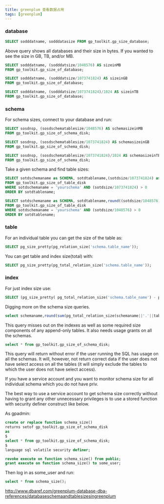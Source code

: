 ```yaml
---
title: greenplum 查看数据占用
tags: [greenplum]
---
```



### database

``` sql
SELECT sodddatname, sodddatasize FROM gp_toolkit.gp_size_database;
```

Above query shows all databases and their size in bytes. If you wanted to see the size in GB, TB, and/or MB.

``` sql
SELECT sodddatname, (sodddatsize/1048576) AS sizeinMB
FROM gp_toolkit.gp_size_of_database;

SELECT sodddatname, (sodddatsize/1073741824) AS sizeinGB
FROM gp_toolkit.gp_size_of_database;

SELECT sodddatname, (sodddatsize/1073741824)/1024 AS sizeinTB
FROM gp_toolkit.gp_size_of_database;
```

### schema

For schema sizes, connect to your database and run:

``` sql
SELECT sosdnsp, (sosdschematablesize/1048576) AS schemasizeinMB
FROM gp_toolkit.gp_size_of_schema_disk;

SELECT sosdnsp, (sosdschematablesize/1073741824) AS schemasizeinGB
FROM gp_toolkit.gp_size_of_schema_disk;

SELECT sosdnsp, (sosdschematablesize/1073741824)/1024 AS schemasizeinTB
FROM gp_toolkit.gp_size_of_schema_disk;
```

Take a given schema and find table sizes:

``` sql
SELECT sotdschemaname as SCHEMA, sotdtablename,(sotdsize/1073741824) as tableGB
FROM gp_toolkit.gp_size_of_table_disk
WHERE sotdschemaname = 'yourschema' AND (sotdsize/1073741824) > 0
ORDER BY sotdtablename;

SELECT sotdschemaname as SCHEMA, sotdtablename,round((sotdsize/1048576),2) as tableMB
FROM gp_toolkit.gp_size_of_table_disk
WHERE sotdschemaname = 'yourschema' AND (sotdsize/1048576) > 0
ORDER BY sotdtablename;
```

### table

For an individual table you can get the size of the table as:

``` sql
SELECT pg_size_pretty(pg_relation_size('schema.table_name'));
```

You can get table and index size(total) with:

``` sql
SELECT pg_size_pretty(pg_total_relation_size('schema.table_name'));
```

### index

For just index size use:

``` sql
SELECT (pg_size_pretty( pg_total_relation_size('schema.table_name') - pg_relation_size('schema.table_name'))) AS IndexSize;
```

Digging more on the schema size queries.

``` sql
select schemaname,round(sum(pg_total_relation_size(schemaname||'.'||tablename))) "Size" from pg_tables group by 1;
```

This query misses out on the indexes as well as some required size components of any append-only tables. It also needs usage grants on all the schemas.

``` sql
select * from gp_toolkit.gp_size_of_schema_disk;
```

This query will return without error if the user running the SQL has usage on all the schemas. It will, however, not return correct data if the user does not have select access on all the tables (it will simply exclude the tables to which the user does not have select access).

If you have a service account and you want to monitor schema size for all individual schema which you do not have priv.

The best way to use a service account to get schema size correctly without having to grant any other unnecessary privileges is to use a stored function with security definer construct like below.

As gpadmin:

``` sql
create or replace function schema_size()
returns setof gp_toolkit.gp_size_of_schema_disk
as
$
select * from gp_toolkit.gp_size_of_schema_disk;
$
language sql volatile security definer;

revoke execute on function schema_size() from public;
grant execute on function schema_size() to some_user;
```

Then log in as some_user and run:

``` sql
select * from schema_size();
```

http://www.dbaref.com/greenplum-database-dba-references/databaseschemaandtablesizesingreenplum
